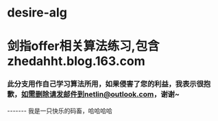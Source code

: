 # desire-alg
# 剑指offer相关算法练习,包含zhedahht.blog.163.com
### 此分支用作自己学习算法所用，如果侵害了您的利益，我表示很抱歉，如需删除请发邮件到netlin@outlook.com，谢谢~

  ------- 我是一只快乐的码畜，哈哈哈哈
